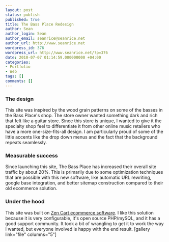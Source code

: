 ```yaml
---
layout: post
status: publish
published: true
title: The Bass Place Redesign
author: Sean
author_login: Sean
author_email: seanrice@seanrice.net
author_url: http://www.seanrice.net
wordpress_id: 376
wordpress_url: http://www.seanrice.net/?p=376
date: 2010-07-07 01:14:59.000000000 +04:00
categories:
- Portfolio
- Web
tags: []
comments: []
---
```

<h3>The design</h3>
This site was inspired by the wood grain patterns on some of the basses in the Bass Place's shop. The store owner wanted something dark and rich that felt like a guitar store.
Since this store is unique, I wanted to give it the specialty shop feel to differentiate it from other online music retailers who have a more one-size-fits-all design. I am particularly proud of some of the little accents like the drop down menus and the fact that the background repeats seamlessly.
<h3>Measurable success</h3>
Since launching this site, The Bass Place has increased their overall site traffic by about 20%. This is primarily due to some optimization techniques that are possible with this new software, like automatic URL rewriting, google base integration, and better sitemap construction compared to their old ecommerce solution.
<h3>Under the hood</h3>
This site was built on <a href="http://www.zen-cart.com">Zen Cart ecommerce software</a>. I like this solution because it is very configurable, it's open source PHP/mySQL, and it has a good support community. It took a bit of wrangling to get it to work the way I wanted, but everyone involved is happy with the end result.
[gallery link="file" columns="5"]
